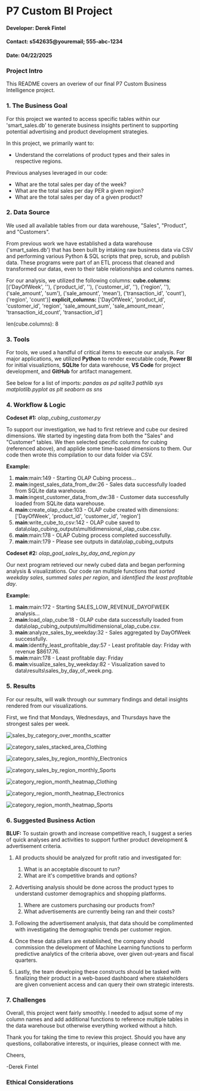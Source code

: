 # P7 Custom BI Project
#### Developer: Derek Fintel
#### Contact: s542635@youremail; 555-abc-1234
#### Date: 04/22/2025

### Project Intro
This README covers an overiew of our final P7 Custom Business Intelligence project.

### 1. The Business Goal

For this project we wanted to access specific tables within our 'smart_sales.db' to generate business insights pertinent to supporting potential advertising and product development strategies. 

In this project, we primarily want to:
- Understand the correlations of product types and their sales in respective regions. 
  
Previous analyses leveraged in our code:
- What are the total sales per day of the week?
- What are the total sales per day PER a given region?
- What are the total sales per day of a given product?

### 2. Data Source

We used all available tables from our data warehouse, "Sales", "Product", and "Customers".

From previous work we have established a data warehouse ('smart_sales.db') that has been built by intaking raw business data via CSV and performing various Python & SQL scripts that prep, scrub, and publish data. These programs were part of an ETL process that cleaned and transformed our datas, even to their table relationships and columns names. 

For our analysis, we utilized the following columns:
**cube.columns**:
[('DayOfWeek', ''), ('product_id', ''), ('customer_id', ''), ('region', ''), ('sale_amount', 'sum'), ('sale_amount', 'mean'), ('transaction_id', 'count'), ('region', 'count')]
**explicit_columns:**
['DayOfWeek', 'product_id', 'customer_id', 'region', 'sale_amount_sum', 'sale_amount_mean', 'transaction_id_count', 'transaction_id']

len(cube.columns): 8

### 3. Tools

For tools, we used a handful of critical items to execute our analysis. For major applications, we utilized **Python** to render executable code, **Power BI** for initial visualiztions, **SQLIte** for data warehouse, **VS Code** for project development, and **GitHub** for artifact management. 

See below for a list of imports:
*pandas as pd*
*sqlite3*
*pathlib*
*sys*
*matplotlib.pyplot as plt*
*seaborn as sns*

### 4. Workflow & Logic

**Codeset #1:** *olap_cubing_customer.py*

To support our investigation, we had to first retrieve and cube our desired dimensions. We started by ingesting data from both the "Sales" and "Customer" tables. We then selected specific columns for cubing (referenced above), and applide some time-based dimensions to them. Our code then wrote this compilation to our data folder via CSV. 

**Example:**

1. __main__:main:149 - Starting OLAP Cubing process...
2. __main__:ingest_sales_data_from_dw:26 - Sales data successfully loaded from SQLite data warehouse.
3. __main__:ingest_customer_data_from_dw:38 - Customer data successfully loaded from SQLite data warehouse.
4. __main__:create_olap_cube:103 - OLAP cube created with dimensions: ['DayOfWeek', 'product_id', 'customer_id', 'region']
5. __main__:write_cube_to_csv:142 - OLAP cube saved to data\olap_cubing_outputs\multidimensional_olap_cube.csv.
6. __main__:main:178 - OLAP Cubing process completed successfully.
7. __main__:main:179 - Please see outputs in data\olap_cubing_outputs

**Codeset #2:** *olap_goal_sales_by_day_and_region.py*

Our next program retrieved our newly cubed data and began performing analysis & visualizations. Our code ran multiple functions that *sorted weekday sales*, *summed sales per region*, and *identified the least profitable day*.

**Example:**

1. __main__:main:172 - Starting SALES_LOW_REVENUE_DAYOFWEEK analysis...
2. __main__:load_olap_cube:18 - OLAP cube data successfully loaded from data\olap_cubing_outputs\multidimensional_olap_cube.csv.
3. __main__:analyze_sales_by_weekday:32 - Sales aggregated by DayOfWeek successfully.
4. __main__:identify_least_profitable_day:57 - Least profitable day: Friday with revenue $8617.76.
5. __main__:main:178 - Least profitable day: Friday
6. __main__:visualize_sales_by_weekday:82 - Visualization saved to data\results\sales_by_day_of_week.png.

### 5. Results

For our results, will walk through our summary findings and detail insights rendered from our visualizations. 

First, we find that Mondays, Wednesdays, and Thursdays have the strongest sales per week. 

![sales_by_category_over_months_scatter](../data/results/sales_by_category_over_months_scatter.png)

![category_sales_stacked_area_Clothing](../data/results/category_sales_stacked_area_Clothing.png)

![category_sales_by_region_monthly_Electronics](../data/results/category_sales_by_region_monthly_Electronics.png)

![category_sales_by_region_monthly_Sports](../data/results/category_sales_by_region_monthly_Sports.png)

![category_region_month_heatmap_Clothing](../data/results/category_region_month_heatmap_Clothing.png)

![category_region_month_heatmap_Electronics](../data/results/category_region_month_heatmap_Electronics.png)

![category_region_month_heatmap_Sports](../data/results/category_region_month_heatmap_Sports.png)

### 6. Suggested Business Action

**BLUF:** To sustain growth and increase competitive reach, I suggest a series of quick analyses and activities to support further product development & advertisement criteria. 

1) All products should be analyzed for profit ratio and investigated for: 
   1) What is an acceptable discount to run?
   2) What are it's competitive brands and options?
   
2) Advertising analysis should be done across the product types to understand customer demographics and shopping platforms.
    1) Where are customers purchasing our products from?
    2) What advertisements are currently being ran and their costs?

3) Following the advertisement analysis, that data should be complimented with investigating the demographic trends per customer region. 

4) Once these data pillars are established, the company should commission the development of Machine Learning functions to perform predictive analytics of the criteria above, over given out-years and fiscal quarters. 

5) Lastly, the team developing these constructs should be tasked with finalizing their product in a web-based dashboard  where stakeholders are given convenient access and can query their own strategic interests. 

### 7. Challenges

Overall, this project went fairly smoothly. I needed to adjsut some of my column names and add additional functions to reference multiple tables in the data warehouse but otherwise everything worked without a hitch. 

Thank you for taking the time to review this project. Should you have any questions, collaborative interests, or inquiries, please connect with me.

Cheers,

-Derek Fintel

### Ethical Considerations
